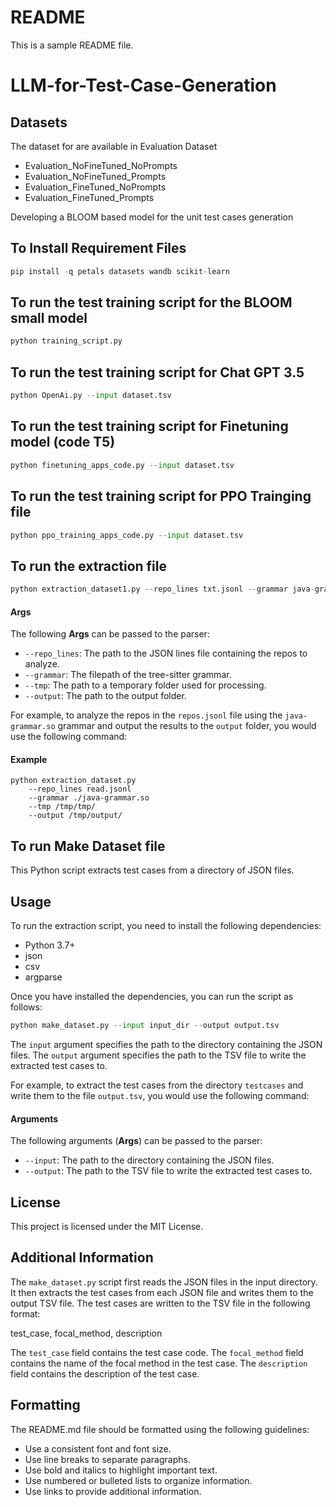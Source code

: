 # README

This is a sample README file.

# LLM-for-Test-Case-Generation

## Datasets

The dataset for are available in Evaluation Dataset
* Evaluation_NoFineTuned_NoPrompts
* Evaluation_NoFineTuned_Prompts
* Evaluation_FineTuned_NoPrompts
* Evaluation_FineTuned_Prompts

Developing a BLOOM based model for the unit test cases generation

## To Install Requirement Files

```python
pip install -q petals datasets wandb scikit-learn
```

## To run the test training script for the BLOOM small model
```python
python training_script.py
```

## To run the test training script for Chat GPT 3.5 

```python
python OpenAi.py --input dataset.tsv
```

## To run the test training script for Finetuning model (code T5)

```python
python finetuning_apps_code.py --input dataset.tsv
```

## To run the test training script for PPO Trainging file

```python
python ppo_training_apps_code.py --input dataset.tsv
```


## To run the extraction file

```python
python extraction_dataset1.py --repo_lines txt.jsonl --grammar java-grammar.so --tmp /tmp/tmp --output /tmp/output1/

```

#### Args

The following **Args** can be passed to the parser:

* `--repo_lines`: The path to the JSON lines file containing the repos to analyze.
* `--grammar`: The filepath of the tree-sitter grammar.
* `--tmp`: The path to a temporary folder used for processing.
* `--output`: The path to the output folder.

For example, to analyze the repos in the `repos.jsonl` file using the `java-grammar.so` grammar and output the results to the `output` folder, you would use the following command:

#### Example

```
python extraction_dataset.py
    --repo_lines read.jsonl
    --grammar ./java-grammar.so
    --tmp /tmp/tmp/
    --output /tmp/output/
```

## To run Make Dataset file

This Python script extracts test cases from a directory of JSON files.

## Usage

To run the extraction script, you need to install the following dependencies:

* Python 3.7+
* json
* csv
* argparse

Once you have installed the dependencies, you can run the script as follows:


```python
python make_dataset.py --input input_dir --output output.tsv
```




The `input` argument specifies the path to the directory containing the JSON files. The `output` argument specifies the path to the TSV file to write the extracted test cases to.

For example, to extract the test cases from the directory `testcases` and write them to the file `output.tsv`, you would use the following command:


#### Arguments

The following arguments (**Args**) can be passed to the parser:

* `--input`: The path to the directory containing the JSON files.
* `--output`: The path to the TSV file to write the extracted test cases to.

## License

This project is licensed under the MIT License.


## Additional Information

The `make_dataset.py` script first reads the JSON files in the input directory. It then extracts the test cases from each JSON file and writes them to the output TSV file. The test cases are written to the TSV file in the following format:



test_case, focal_method, description



The `test_case` field contains the test case code. The `focal_method` field contains the name of the focal method in the test case. The `description` field contains the description of the test case.

## Formatting

The README.md file should be formatted using the following guidelines:

* Use a consistent font and font size.
* Use line breaks to separate paragraphs.
* Use bold and italics to highlight important text.
* Use numbered or bulleted lists to organize information.
* Use links to provide additional information.
